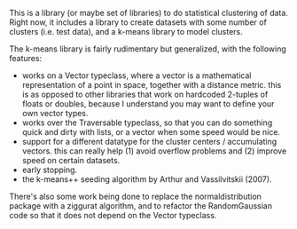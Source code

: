 This is a library (or maybe set of libraries) to do statistical clustering of data. Right now, it includes a library to create datasets with some number of clusters (i.e. test data), and a k-means library to model clusters.

The k-means library is fairly rudimentary but generalized, with the following features:

- works on a Vector typeclass, where a vector is a mathematical representation of a point in space, together with a distance metric. this is as opposed to other libraries that work on hardcoded 2-tuples of floats or doubles, because I understand you may want to define your own vector types.
- works over the Traversable typeclass, so that you can do something quick and dirty with lists, or a vector when some speed would be nice.
- support for a different datatype for the cluster centers / accumulating vectors. this can really help (1) avoid overflow problems and (2) improve speed on certain datasets.
- early stopping.
- the k-means++ seeding algorithm by Arthur and Vassilvitskii (2007).

There's also some work being done to replace the normaldistribution package with a ziggurat algorithm, and to refactor the RandomGaussian code so that it does not depend on the Vector typeclass.